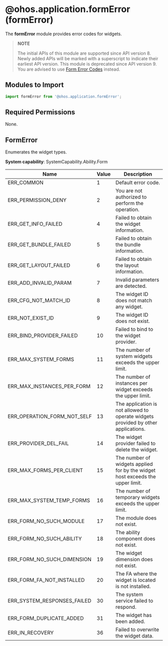 # @ohos.application.formError (formError)

The **formError** module provides error codes for widgets.

> **NOTE**
>
> The initial APIs of this module are supported since API version 8. Newly added APIs will be marked with a superscript to indicate their earliest API version.
> This module is deprecated since API version 9. You are advised to use [Form Error Codes](errorcode-form.md) instead.

## Modules to Import

```ts
import formError from '@ohos.application.formError';
```

## Required Permissions

None.

## FormError

Enumerates the widget types.

**System capability**: SystemCapability.Ability.Form

| Name       | Value  | Description        |
| ----------- | ---- | ------------ |
| ERR_COMMON       | 1    | Default error code.  |
| ERR_PERMISSION_DENY       | 2    | You are not authorized to perform the operation.  |
| ERR_GET_INFO_FAILED      | 4    | Failed to obtain the widget information.  |
| ERR_GET_BUNDLE_FAILED    | 5    | Failed to obtain the bundle information.  |
| ERR_GET_LAYOUT_FAILED    | 6    | Failed to obtain the layout information.  |
| ERR_ADD_INVALID_PARAM     | 7    | Invalid parameters are detected.  |
| ERR_CFG_NOT_MATCH_ID     | 8    | The widget ID does not match any widget. |
| ERR_NOT_EXIST_ID       | 9    | The widget ID does not exist.  |
| ERR_BIND_PROVIDER_FAILED       | 10    | Failed to bind to the widget provider.  |
| ERR_MAX_SYSTEM_FORMS      | 11    | The number of system widgets exceeds the upper limit.  |
| ERR_MAX_INSTANCES_PER_FORM     | 12    | The number of instances per widget exceeds the upper limit.  |
| ERR_OPERATION_FORM_NOT_SELF     | 13    | The application is not allowed to operate widgets provided by other applications.  |
| ERR_PROVIDER_DEL_FAIL       | 14    | The widget provider failed to delete the widget.  |
| ERR_MAX_FORMS_PER_CLIENT       | 15    | The number of widgets applied for by the widget host exceeds the upper limit.  |
| ERR_MAX_SYSTEM_TEMP_FORMS       | 16    | The number of temporary widgets exceeds the upper limit.  |
| ERR_FORM_NO_SUCH_MODULE       | 17    | The module does not exist.  |
| ERR_FORM_NO_SUCH_ABILITY       | 18    | The ability component does not exist.  |
| ERR_FORM_NO_SUCH_DIMENSION      | 19    | The widget dimension does not exist.  |
| ERR_FORM_FA_NOT_INSTALLED      | 20    | The FA where the widget is located is not installed.  |
| ERR_SYSTEM_RESPONSES_FAILED        | 30    | The system service failed to respond.  |
| ERR_FORM_DUPLICATE_ADDED        | 31    | The widget has been added.  |
| ERR_IN_RECOVERY    | 36    | Failed to overwrite the widget data.  |
